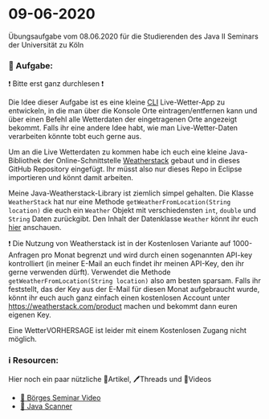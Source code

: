 # 09-06-2020

Übungsaufgabe vom 08.06.2020 für die Studierenden des Java II Seminars der Universität zu Köln

### 📝 Aufgabe:

❗ Bitte erst ganz durchlesen ❗

Die Idee dieser Aufgabe ist es eine kleine [CLI](https://de.wikipedia.org/wiki/Kommandozeile) Live-Wetter-App zu entwickeln, in die man über die Konsole Orte eintragen/entfernen kann und über einen Befehl alle Wetterdaten der eingetragenen Orte angezeigt bekommt.
Falls ihr eine andere Idee habt, wie man Live-Wetter-Daten verarbeiten könnte tobt euch gerne aus.

Um an die Live Wetterdaten zu kommen habe ich euch eine kleine Java-Bibliothek der Online-Schnittstelle [Weatherstack](https://weatherstack.com/) gebaut und in dieses GitHub Repository eingefügt. Ihr müsst also nur dieses Repo in Eclipse importieren und könnt damit arbeiten.

Meine Java-Weatherstack-Library ist ziemlich simpel gehalten. Die Klasse ```WeatherStack``` hat nur eine Methode ```getWeatherFromLocation(String location)``` die euch ein ```Weather``` Objekt mit verschiedensten ```int```, ```double``` und ```String``` Daten zurückgibt. 
Den Inhalt der Datenklasse ```Weather``` könnt ihr euch [hier](https://github.com/DDemmer1/JWeatherstack/tree/master/WeatherApi/src/de/demmer/dennis/weatherstack/model) anschauen.

❗ Die Nutzung von Weatherstack ist in der Kostenlosen Variante auf 1000-Anfragen pro Monat begrenzt und wird durch einen sogenannten API-key kontrolliert (in meiner E-Mail an euch findet ihr meinen API-Key, den ihr gerne verwenden dürft).  Verwendet die Methode ```getWeatherFromLocation(String location)``` also am besten sparsam. Falls ihr feststellt, das der Key aus der E-Mail für diesen Monat aufgebraucht wurde, könnt ihr euch auch ganz einfach einen kostenlosen Account unter https://weatherstack.com/product machen und bekommt dann euren eigenen Key.

Eine WetterVORHERSAGE ist leider mit einem Kostenlosen Zugang nicht möglich.

    
### ℹ️ Resourcen:
Hier noch ein paar nützliche 📃Artikel, 🖊️Threads und 🎥Videos

- [🎥 Börges Seminar Video](https://uni-koeln.sciebo.de/s/CnL5Cg1opl8QceE)
- [📃 Java Scanner](https://www.w3schools.com/java/java_user_input.asp)


